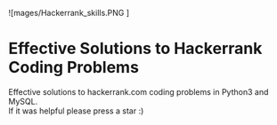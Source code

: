 ![mages/Hackerrank_skills.PNG ]
# Effective Solutions to Hackerrank Coding Problems
Effective solutions  to hackerrank.com coding problems in Python3 and MySQL.  
If it was helpful please press a star :)
